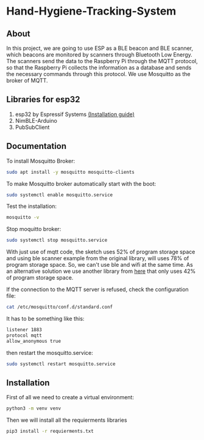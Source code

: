 # Hand-Hygiene-Tracking-System

About
-----

In this project, we are going to use ESP as a BLE beacon and BLE scanner, which beacons are monitored by scanners through Bluetooth Low Energy.
The scanners send the data to the Raspberry Pi through the MQTT protocol, so that the Raspberry Pi collects the information as a database and sends the necessary commands through this protocol.
We use Mosquitto as the broker of MQTT.

Libraries for esp32
-------------------

1. esp32 by Espressif Systems [(Installation guide)](https://randomnerdtutorials.com/installing-the-esp32-board-in-arduino-ide-mac-and-linux-instructions/)
2. NimBLE-Arduino
3. PubSubClient

Documentation
-------------

To install Mosquitto Broker:
```sh
sudo apt install -y mosquitto mosquitto-clients
```
To make Mosquitto broker automatically start with the boot:
```sh
sudo systemctl enable mosquitto.service
```
Test the installation:
```sh
mosquitto -v
```
Stop moquitto broker:
```sh
sudo systemctl stop mosquitto.service
```
With just use of mqtt code, the sketch uses 52% of program storage space and using ble scanner example from the original library, will uses 78% of program storage space. So, we can't use ble and wifi at the same time. As an alternative solution we use another library from [here](https://github.com/h2zero/NimBLE-Arduino) that only uses 42% of program storage space.

If the connection to the MQTT server is refused, check the configuration file:
```sh
cat /etc/mosquitto/conf.d/standard.conf
```
It has to be something like this:
```sh
listener 1883
protocol mqtt
allow_anonymous true
```
then restart the mosquitto.service:
```sh
sudo systemctl restart mosquitto.service
```

Installation
------------

First of all we need to create a virtual environment:
```sh
python3 -m venv venv
```
Then we will install all the requierments libraries
```sh
pip3 install -r requierments.txt
```

